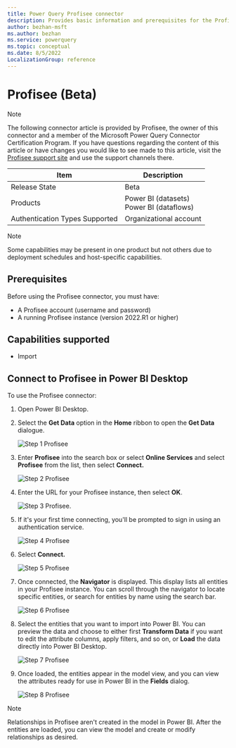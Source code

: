 ```yaml
---
title: Power Query Profisee connector
description: Provides basic information and prerequisites for the Profisee connector, descriptions of the optional input parameters, and discusses limitations and issues you might encounter.
author: bezhan-msft
ms.author: bezhan
ms.service: powerquery
ms.topic: conceptual
ms.date: 8/5/2022
LocalizationGroup: reference
---
```


# Profisee (Beta)

>[!Note]
>The following connector article is provided by Profisee, the owner of this connector and a member of the Microsoft Power Query Connector Certification Program. If you have questions regarding the content of this article or have changes you would like to see made to this article, visit the [Profisee support site](https://support.profisee.com/aspx/ProfiseeCustomerHome) and use the support channels there.

| Item | Description |
| ---- | ----------- |
| Release State | Beta |
| Products | Power BI (datasets)<br>Power BI (dataflows)
| Authentication Types Supported | Organizational account |

>[!Note]
>Some capabilities may be present in one product but not others due to deployment schedules and host-specific capabilities.

## Prerequisites

Before using the Profisee connector, you must have:

* A Profisee account (username and password)
* A running Profisee instance (version 2022.R1 or higher)

## Capabilities supported

* Import

## Connect to Profisee in Power BI Desktop

To use the Profisee connector:

1. Open Power BI Desktop.

2. Select the **Get Data** option in the **Home** ribbon to open the **Get Data** dialogue.

   ![Step 1 Profisee](media/profisee/pconnector1.png)

3. Enter **Profisee** into the search box or select **Online Services** and select **Profisee** from the list, then select **Connect.**

   ![Step 2 Profisee](media/profisee/pconnector2.png)

4. Enter the URL for your Profisee instance, then select **OK**.

   ![Step 3 Profisee](media/profisee/pconnector3.png). 

5. If it's your first time connecting, you'll be prompted to sign in using an authentication service.

   ![Step 4 Profisee](media/profisee/pconnector4.png)

6. Select **Connect.**

   ![Step 5 Profisee](media/profisee/pconnector5.png)

7. Once connected, the **Navigator** is displayed. This display lists all entities in your Profisee instance. You can scroll through the navigator to locate specific entities, or search for entities by name using the search bar.

   ![Step 6 Profisee](media/profisee/pconnector6.png)

8. Select the entities that you want to import into Power BI. You can preview the data and choose to either first **Transform Data** if you want to edit the attribute columns, apply filters, and so on, or **Load** the data directly into Power BI Desktop.

   ![Step 7 Profisee](media/profisee/pconnector7.png)

9. Once loaded, the entities appear in the model view, and you can view the attributes ready for use in Power BI in the **Fields** dialog.

   ![Step 8 Profisee](media/profisee/pconnector8.png)

>[!NOTE]
 >Relationships in Profisee aren't created in the model in Power BI. After the entities are loaded, you can view the model and create or modify relationships as desired.
